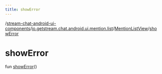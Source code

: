 ```yaml
---
title: showError
---
```

/[stream-chat-android-ui-components](../../index.md)/[io.getstream.chat.android.ui.mention.list](../index.md)/[MentionListView](index.md)/[showError](showError.md)  
  
  
  
# showError  
fun [showError](showError.md)()
